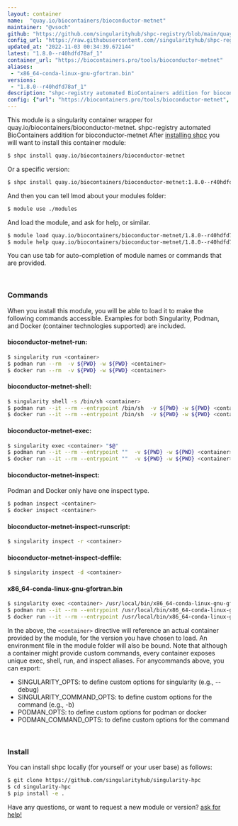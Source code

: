```yaml
---
layout: container
name:  "quay.io/biocontainers/bioconductor-metnet"
maintainer: "@vsoch"
github: "https://github.com/singularityhub/shpc-registry/blob/main/quay.io/biocontainers/bioconductor-metnet/container.yaml"
config_url: "https://raw.githubusercontent.com//singularityhub/shpc-registry/main/quay.io/biocontainers/bioconductor-metnet/container.yaml"
updated_at: "2022-11-03 00:34:39.672144"
latest: "1.8.0--r40hdfd78af_1"
container_url: "https://biocontainers.pro/tools/bioconductor-metnet"
aliases:
 - "x86_64-conda-linux-gnu-gfortran.bin"
versions:
 - "1.8.0--r40hdfd78af_1"
description: "shpc-registry automated BioContainers addition for bioconductor-metnet"
config: {"url": "https://biocontainers.pro/tools/bioconductor-metnet", "maintainer": "@vsoch", "description": "shpc-registry automated BioContainers addition for bioconductor-metnet", "latest": {"1.8.0--r40hdfd78af_1": "sha256:90a43429c6dc68809710f4143c22468b466b2f7c2d358ce3745944bfb6ab4682"}, "tags": {"1.8.0--r40hdfd78af_1": "sha256:90a43429c6dc68809710f4143c22468b466b2f7c2d358ce3745944bfb6ab4682"}, "docker": "quay.io/biocontainers/bioconductor-metnet", "aliases": {"x86_64-conda-linux-gnu-gfortran.bin": "/usr/local/bin/x86_64-conda-linux-gnu-gfortran.bin"}}
---
```


This module is a singularity container wrapper for quay.io/biocontainers/bioconductor-metnet.
shpc-registry automated BioContainers addition for bioconductor-metnet
After [installing shpc](#install) you will want to install this container module:


```bash
$ shpc install quay.io/biocontainers/bioconductor-metnet
```

Or a specific version:

```bash
$ shpc install quay.io/biocontainers/bioconductor-metnet:1.8.0--r40hdfd78af_1
```

And then you can tell lmod about your modules folder:

```bash
$ module use ./modules
```

And load the module, and ask for help, or similar.

```bash
$ module load quay.io/biocontainers/bioconductor-metnet/1.8.0--r40hdfd78af_1
$ module help quay.io/biocontainers/bioconductor-metnet/1.8.0--r40hdfd78af_1
```

You can use tab for auto-completion of module names or commands that are provided.

<br>

### Commands

When you install this module, you will be able to load it to make the following commands accessible.
Examples for both Singularity, Podman, and Docker (container technologies supported) are included.

#### bioconductor-metnet-run:

```bash
$ singularity run <container>
$ podman run --rm  -v ${PWD} -w ${PWD} <container>
$ docker run --rm  -v ${PWD} -w ${PWD} <container>
```

#### bioconductor-metnet-shell:

```bash
$ singularity shell -s /bin/sh <container>
$ podman run --it --rm --entrypoint /bin/sh  -v ${PWD} -w ${PWD} <container>
$ docker run --it --rm --entrypoint /bin/sh  -v ${PWD} -w ${PWD} <container>
```

#### bioconductor-metnet-exec:

```bash
$ singularity exec <container> "$@"
$ podman run --it --rm --entrypoint ""  -v ${PWD} -w ${PWD} <container> "$@"
$ docker run --it --rm --entrypoint ""  -v ${PWD} -w ${PWD} <container> "$@"
```

#### bioconductor-metnet-inspect:

Podman and Docker only have one inspect type.

```bash
$ podman inspect <container>
$ docker inspect <container>
```

#### bioconductor-metnet-inspect-runscript:

```bash
$ singularity inspect -r <container>
```

#### bioconductor-metnet-inspect-deffile:

```bash
$ singularity inspect -d <container>
```


#### x86_64-conda-linux-gnu-gfortran.bin

```bash
$ singularity exec <container> /usr/local/bin/x86_64-conda-linux-gnu-gfortran.bin
$ podman run --it --rm --entrypoint /usr/local/bin/x86_64-conda-linux-gnu-gfortran.bin   -v ${PWD} -w ${PWD} <container> -c " $@"
$ docker run --it --rm --entrypoint /usr/local/bin/x86_64-conda-linux-gnu-gfortran.bin   -v ${PWD} -w ${PWD} <container> -c " $@"
```



In the above, the `<container>` directive will reference an actual container provided
by the module, for the version you have chosen to load. An environment file in the
module folder will also be bound. Note that although a container
might provide custom commands, every container exposes unique exec, shell, run, and
inspect aliases. For anycommands above, you can export:

 - SINGULARITY_OPTS: to define custom options for singularity (e.g., --debug)
 - SINGULARITY_COMMAND_OPTS: to define custom options for the command (e.g., -b)
 - PODMAN_OPTS: to define custom options for podman or docker
 - PODMAN_COMMAND_OPTS: to define custom options for the command

<br>

### Install

You can install shpc locally (for yourself or your user base) as follows:

```bash
$ git clone https://github.com/singularityhub/singularity-hpc
$ cd singularity-hpc
$ pip install -e .
```

Have any questions, or want to request a new module or version? [ask for help!](https://github.com/singularityhub/singularity-hpc/issues)